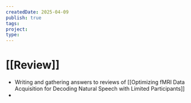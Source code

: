 ```yaml
---
createdDate: 2025-04-09
publish: true
tags: 
project: 
type:
---
```

# [[Review]]
- Writing and gathering answers to reviews of [[Optimizing fMRI Data Acquisition for Decoding Natural Speech with Limited Participants]]
- 